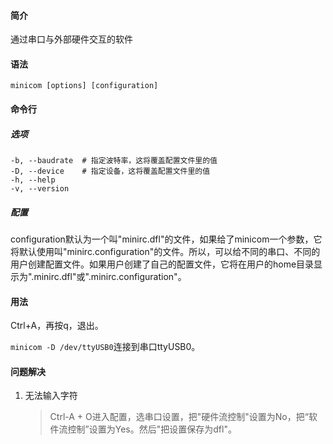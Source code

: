 #### 简介
通过串口与外部硬件交互的软件

#### 语法

```
minicom [options] [configuration]
```

#### 命令行

##### 选项

```
-b, --baudrate	# 指定波特率，这将覆盖配置文件里的值
-D, --device	# 指定设备，这将覆盖配置文件里的值
-h, --help
-v, --version
```



##### 配置

configuration默认为一个叫"minirc.dfl"的文件，如果给了minicom一个参数，它将默认使用叫"minirc.configuration"的文件。所以，可以给不同的串口、不同的用户创建配置文件。如果用户创建了自己的配置文件，它将在用户的home目录显示为".minirc.dfl"或".minirc.configuration"。

#### 用法

Ctrl+A，再按q，退出。

`minicom -D /dev/ttyUSB0`连接到串口ttyUSB0。

#### 问题解决

1. 无法输入字符

   > Ctrl-A + O进入配置，选串口设置，把"硬件流控制"设置为No，把“软件流控制”设置为Yes。然后"把设置保存为dfl"。